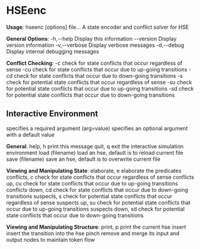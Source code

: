 # HSEenc

**Usage**: hseenc [options] file...
A state encoder and conflict solver for HSE

**General Options**:
 -h,--help      Display this information
    --version   Display version information
    -v,--verbose   Display verbose messages
    -d,--debug     Display internal debugging messages

**Conflict Checking**:
 -c             check for state conflicts that occur regardless of sense
 -cu            check for state conflicts that occur due to up-going transitions
 -cd            check for state conflicts that occur due to down-going transitions
 -s             check for potential state conflicts that occur regardless of sense
 -su            check for potential state conflicts that occur due to up-going transitions
 -sd            check for potential state conflicts that occur due to down-going transitions

## Interactive Environment

<arg> specifies a required argument
(arg=value) specifies an optional argument with a default value

**General**:
 help, h                       print this message
 quit, q                       exit the interactive simulation environment
 load (filename)               load an hse, default is to reload current file
 save (filename)               save an hse, default is to overwrite current file

**Viewing and Manipulating State**:
 elaborate, e                  elaborate the predicates
 conflicts, c                  check for state conflicts that occur regardless of sense
 conflicts up, cu              check for state conflicts that occur due to up-going transitions
 conflicts down, cd            check for state conflicts that occur due to down-going transitions
 suspects, s                   check for potential state conflicts that occur regardless of sense
 suspects up, su               check for potential state conflicts that occur due to up-going transitions
 suspects down, sd             check for potential state conflicts that occur due to down-going transitions

**Viewing and Manipulating Structure**:
 print, p                      print the current hse
 insert <expr>                 insert the transition <expr> into the hse
 pinch <node>                  remove <node> and merge its input and output nodes to maintain token flow

